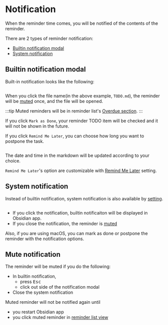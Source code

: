 # Notification

When the reminder time comes, you will be notified of the contents of the reminder.

There are 2 types of reminder notification:
- [Builtin notification modal](#builtin-notification-model)
- [System notification](#system-notification)

## Builtin notification modal

Built-in notification looks like the following:

<img :src="$withBase('/images/notification-builtin.png')" width="400px">

When you click the file name(in the above example, `TODO.md`), the reminder will be [muted](#mute-notification) once, and the file will be opened.

:::tip
Muted reminders will be in reminder list's [Overdue section](/guide/list-reminders.html#overdue-reminders).
:::

If you click `Mark as Done`, your reminder TODO item will be checked and it will not be shown in the future.

If you click `Remind Me Later`, you can choose how long you want to postpone the task.

<img :src="$withBase('/images/notification-builtin-remind-me-later.png')" width="400px">

The date and time in the markdown will be updated according to your choice.

`Remind Me Later`'s option are customizable with [Remind Me Later](/setting/#remind-me-later) setting.

## System notification

Instead of builtin notification, system notification is also available by [setting](/setting/#use-system-notification).

<img :src="$withBase('/images/notification-mac.png')" width="400px">

- If you click the notification, builtin notificaiton will be displayed in Obsidian app.
- If you close the notification, the reminder is [muted](#mute-notification)

Also, if you are using macOS, you can mark as done or postpone the reminder with the notification options.

## Mute notification

The reminder will be muted if you do the following:

- In builtin notification,
    - press <kbd>Esc</kbd>
    - click out side of the notification modal
- Close the system notification

Muted reminder will not be notified again until
- you restart Obsidian app
- you click muted reminder in [reminder list view](/guide/list-reminders.html)